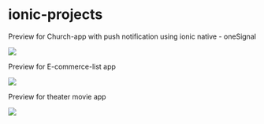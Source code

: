 # ionic-projects

Preview for Church-app with push notification using ionic native - oneSignal 

<img src="https://media.giphy.com/media/ll5QJ1jnNcXyax1zqT/giphy.gif"/>

Preview for E-commerce-list app

<img src="https://media.giphy.com/media/46fdybJNCkavzvVnEN/giphy.gif"/>

Preview for theater movie app

<img src="https://media.giphy.com/media/eexxSe4ZhWIDU5m5W8/giphy.gif"/>
